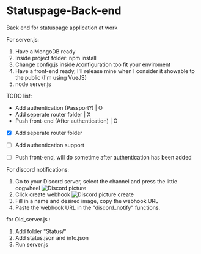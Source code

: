 # Statuspage-Back-end
Back end for statuspage application at work


For server.js:
1. Have a MongoDB ready
2. Inside project folder: npm install
3. Change config.js inside /configuration too fit your enviroment
4. Have a front-end ready, I'll release mine when I consider it showable to the public (I'm using VueJS)
5. node server.js


TODO list:
* Add authentication (Passport?)        | O
* Add seperate router folder            | X
* Push front-end (After authentication) | O

- [x] Add seperate router folder
- [ ] Add authentication support
- [ ] Push front-end, will do sometime after authentication has been added


For discord notifications:
1. Go to your Discord server, select the channel and press the little cogwheel ![Discord picture](https://imgur.com/a/HZJbL)
2. Click create webhook ![Discord picture create](https://imgur.com/bCGctjA)
3. Fill in a name and desired image, copy the webhook URL
4. Paste the webhook URL in the "discord_notify" functions.



for Old_server.js :
1. Add folder "Status/"
2. Add status.json and info.json
3. Run server.js
